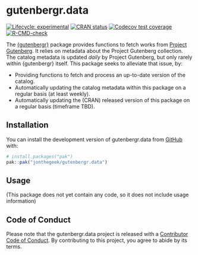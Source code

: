 
<!-- README.md is generated from README.Rmd. Please edit that file -->

# gutenbergr.data

<!-- badges: start -->

[![Lifecycle:
experimental](https://img.shields.io/badge/lifecycle-experimental-orange.svg)](https://lifecycle.r-lib.org/articles/stages.html#experimental)
[![CRAN
status](https://www.r-pkg.org/badges/version/gutenbergr.data)](https://CRAN.R-project.org/package=gutenbergr.data)
[![Codecov test
coverage](https://codecov.io/gh/jonthegeek/gutenbergr.data/graph/badge.svg)](https://app.codecov.io/gh/jonthegeek/gutenbergr.data)
[![R-CMD-check](https://github.com/jonthegeek/gutenbergr.data/actions/workflows/R-CMD-check.yaml/badge.svg)](https://github.com/jonthegeek/gutenbergr.data/actions/workflows/R-CMD-check.yaml)
<!-- badges: end -->

The [{gutenbergr}](https://docs.ropensci.org/gutenbergr/) package
provides functions to fetch works from [Project
Gutenberg](https://www.gutenberg.org/). It relies on metadata about the
Project Gutenberg collection. The catalog metadata is updated *daily* by
Project Gutenberg, but only rarely within {gutenbergr} itself. This
package seeks to alleviate that issue, by:

- Providing functions to fetch and process an up-to-date version of the
  catalog.
- Automatically updating the catalog metadata within this package on a
  regular basis (at least weekly).
- Automatically updating the (CRAN) released version of this package on
  a regular basis (timeframe TBD).

## Installation

You can install the development version of gutenbergr.data from
[GitHub](https://github.com/) with:

``` r
# install.packages("pak")
pak::pak("jonthegeek/gutenbergr.data")
```

## Usage

(This package does not yet contain any code, so it does not include
usage information)

## Code of Conduct

Please note that the gutenbergr.data project is released with a
[Contributor Code of
Conduct](https://jonthegeek.github.io/gutenbergr.data/CODE_OF_CONDUCT.html).
By contributing to this project, you agree to abide by its terms.
